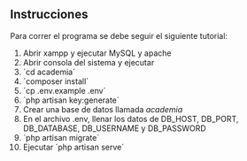 ## Instrucciones

Para correr el programa se debe seguir el siguiente tutorial:

1. Abrir xampp y ejecutar MySQL y apache
2. Abrir consola del sistema y ejecutar
3. ´cd academia´ 
4. ´composer install´
5. ´cp .env.example .env´
6. ´php artisan key:generate´ 
7. Crear una base de datos llamada *academia* 
8. En el archivo .env, llenar los datos de DB_HOST, DB_PORT, DB_DATABASE, DB_USERNAME y DB_PASSWORD
9. ´php artisan migrate´
10. Ejecutar ´php artisan serve´